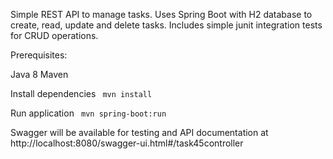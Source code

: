 Simple REST API to manage tasks. Uses Spring Boot with H2 database to create, read, update and delete tasks. Includes simple junit integration tests for CRUD operations.

Prerequisites:

Java 8
Maven

Install dependencies
<code>
mvn install
</code>

Run application
<code>
mvn spring-boot:run
</code>

Swagger will be available for testing and API documentation at http://localhost:8080/swagger-ui.html#/task45controller
